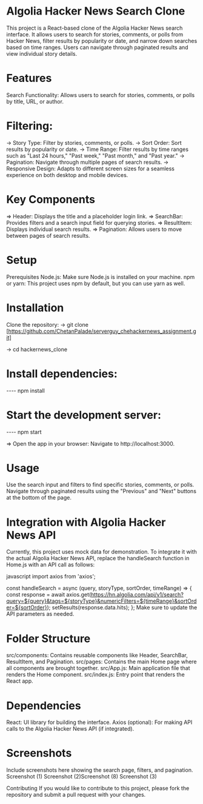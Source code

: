 # Algolia Hacker News Search Clone
This project is a React-based clone of the Algolia Hacker News search interface. It allows users to search for stories, comments, or polls from Hacker News, filter results by popularity or date, and narrow down searches based on time ranges. Users can navigate through paginated results and view individual story details.

# Features
Search Functionality: Allows users to search for stories, comments, or polls by title, URL, or author.

# Filtering:
-> Story Type: Filter by stories, comments, or polls. -> Sort Order: Sort results by popularity or date. -> Time Range: Filter results by time ranges such as "Last 24 hours," "Past week," "Past month," and "Past year." -> Pagination: Navigate through multiple pages of search results. -> Responsive Design: Adapts to different screen sizes for a seamless experience on both desktop and mobile devices.

# Key Components
=> Header: Displays the title and a placeholder login link. => SearchBar: Provides filters and a search input field for querying stories. => ResultItem: Displays individual search results. => Pagination: Allows users to move between pages of search results.

# Setup
Prerequisites Node.js: Make sure Node.js is installed on your machine. npm or yarn: This project uses npm by default, but you can use yarn as well.

# Installation
Clone the repository: -> git clone [https://github.com/ChetanPalade/serverguy_chehackernews_assignment.git]

-> cd hackernews_clone

# Install dependencies:
---- npm install

# Start the development server:
---- npm start

=> Open the app in your browser: Navigate to http://localhost:3000.

# Usage
Use the search input and filters to find specific stories, comments, or polls. Navigate through paginated results using the "Previous" and "Next" buttons at the bottom of the page.

# Integration with Algolia Hacker News API
Currently, this project uses mock data for demonstration. To integrate it with the actual Algolia Hacker News API, replace the handleSearch function in Home.js with an API call as follows:

javascript
import axios from 'axios';

const handleSearch = async (query, storyType, sortOrder, timeRange) => { const response = await axios.get(https://hn.algolia.com/api/v1/search?query=${query}&tags=${storyType}&numericFilters=${timeRange}&sortOrder=${sortOrder}); setResults(response.data.hits); }; Make sure to update the API parameters as needed.

# Folder Structure
src/components: Contains reusable components like Header, SearchBar, ResultItem, and Pagination. src/pages: Contains the main Home page where all components are brought together. src/App.js: Main application file that renders the Home component. src/index.js: Entry point that renders the React app.

# Dependencies
React: UI library for building the interface. Axios (optional): For making API calls to the Algolia Hacker News API (if integrated).

# Screenshots
Include screenshots here showing the search page, filters, and pagination. Screenshot (1) Screenshot (2)Screenshot (8) Screenshot (3)



Contributing
If you would like to contribute to this project, please fork the repository and submit a pull request with your changes.
